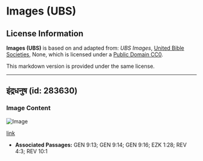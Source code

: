 # Images (UBS)

## License Information

**Images (UBS)** is based on and adapted from: _UBS Images_, [United Bible Societies](https://unitedbiblesocieties.org/), None, which is licensed under a [Public Domain CC0](https://creativecommons.org/public-domain/cc0/).

This markdown version is provided under the same license.



--------------------------------

## इंद्रधनुष (id: 283630)

### Image Content

![Image](https://cdn.aquifer.bible/aquifer-content/resources/Media/WEB-0747_rainbow.jpg)

[link](https://cdn.aquifer.bible/aquifer-content/resources/Media/WEB-0747_rainbow.jpg)

* **Associated Passages:** GEN 9:13; GEN 9:14; GEN 9:16; EZK 1:28; REV 4:3; REV 10:1

